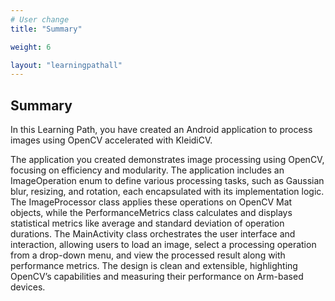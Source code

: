 ```yaml
---
# User change
title: "Summary"

weight: 6

layout: "learningpathall"
---
```

## Summary ##

In this Learning Path, you have created an Android application to process images using OpenCV accelerated with KleidiCV. 

The application you created demonstrates image processing using OpenCV, focusing on efficiency and modularity. The application includes an ImageOperation enum to define various processing tasks, such as Gaussian blur, resizing, and rotation, each encapsulated with its implementation logic. The ImageProcessor class applies these operations on OpenCV Mat objects, while the PerformanceMetrics class calculates and displays statistical metrics like average and standard deviation of operation durations. The MainActivity class orchestrates the user interface and interaction, allowing users to load an image, select a processing operation from a drop-down menu, and view the processed result along with performance metrics. The design is clean and extensible, highlighting OpenCV’s capabilities and measuring their performance on Arm-based devices.
